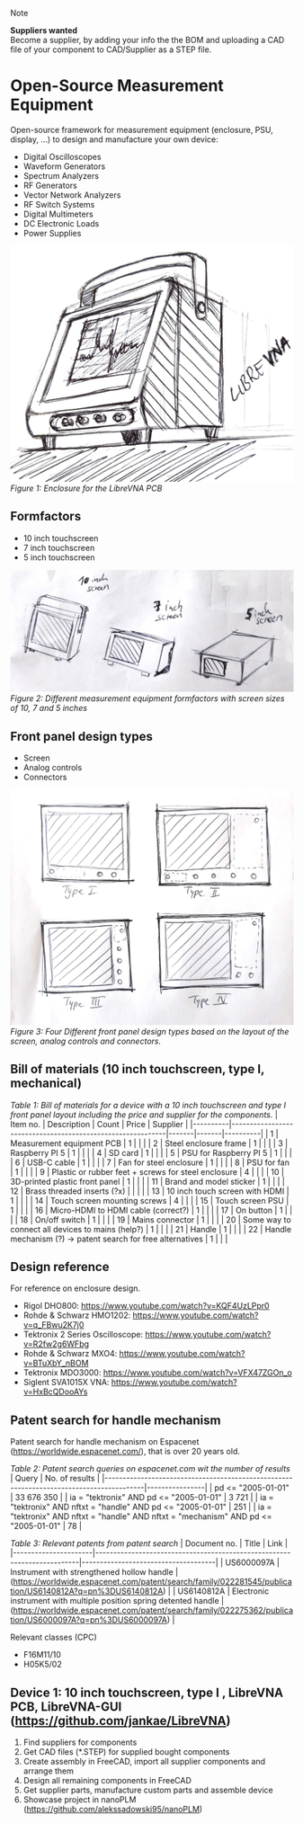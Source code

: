 > [!NOTE]
> **Suppliers wanted** <br>
> Become a supplier, by adding your info the the BOM and uploading a CAD file of your component to CAD/Supplier as a STEP file.

# Open-Source Measurement Equipment
Open-source framework for measurement equipment (enclosure, PSU, display, ...) to design and manufacture your own device:
- Digital Oscilloscopes
- Waveform Generators
- Spectrum Analyzers
- RF Generators
- Vector Network Analyzers
- RF Switch Systems
- Digital Multimeters
- DC Electronic Loads
- Power Supplies

![librevna-enclosure.jpeg](librevna-enclosure.jpeg)
*Figure 1: Enclosure for the LibreVNA PCB*


## Formfactors
- 10 inch touchscreen
- 7 inch touchscreen
- 5 inch touchscreen

![measurement-equipment-formfactors.jpeg](measurement-equipment-formfactors.jpeg)
*Figure 2: Different measurement equipment formfactors with screen sizes of 10, 7 and 5 inches*


## Front panel design types
- Screen
- Analog controls
- Connectors

![measurement-equipment-front-panel-layouts.jpeg](measurement-equipment-front-panel-layouts.jpeg)
*Figure 3: Four Different front panel design types based on the layout of the screen, analog controls and connectors.*


## Bill of materials (10 inch touchscreen, type I, mechanical)
*Table 1: Bill of materials for a device with a 10 inch touchscreen and type I front panel layout including the price and supplier for the components.*
| Item no. | Description                                                | Count | Price | Supplier |
|----------|------------------------------------------------------------|-------|-------|----------|
| 1  | Measurement equipment PCB                                  |   1   |       |          |
| 2  | Steel enclosure frame                                      |   1   |       |          |
| 3  | Raspberry PI 5                                             |   1   |       |          |
| 4  | SD card                                                    |   1   |       |          |
| 5  | PSU for Raspberry PI 5                                     |   1   |       |          |
| 6  | USB-C cable                                                |   1   |       |          |
| 7  | Fan for steel enclosure                                    |   1   |       |          |
| 8  | PSU for fan                                                |   1   |       |          |
| 9  | Plastic or rubber feet + screws for steel enclosure        |   4   |       |          |
| 10 | 3D-printed plastic front panel                             |   1   |       |          |
| 11 | Brand and model sticker                                    |   1   |       |          |
| 12 | Brass threaded inserts (?x)                                |       |       |          |
| 13 | 10 inch touch screen with HDMI                             |   1   |       |          |
| 14 | Touch screen mounting screws                               |   4   |       |          |
| 15 | Touch screen PSU                                           |   1   |       |          |
| 16 | Micro-HDMI to HDMI cable (correct?)                        |   1   |       |          |
| 17 | On button                                                  |   1   |       |          |
| 18 | On/off switch                                              |   1   |       |          |
| 19 | Mains connector                                            |   1   |       |          |
| 20 | Some way to connect all devices to mains (help?)           |   1   |       |          |
| 21 | Handle                                                     |   1   |       |          |
| 22 | Handle mechanism (?) → patent search for free alternatives |   1   |       |          |


## Design reference
For reference on enclosure design.
- Rigol DHO800: https://www.youtube.com/watch?v=KQF4UzLPpr0
- Rohde & Schwarz HMO1202: https://www.youtube.com/watch?v=q_FBwu2K7j0
- Tektronix 2 Series Oscilloscope: https://www.youtube.com/watch?v=R2fw2g6WFbg
- Rohde & Schwarz MXO4: https://www.youtube.com/watch?v=BTuXbY_nBOM
- Tektronix MDO3000: https://www.youtube.com/watch?v=VFX47ZGOn_o
- Siglent SVA1015X VNA: https://www.youtube.com/watch?v=HxBcQDooAYs


## Patent search for handle mechanism
Patent search for handle mechanism on Espacenet (https://worldwide.espacenet.com/), that is over 20 years old.

*Table 2: Patent search queries on espacenet.com wit the number of results*
| Query                                                                                   | No. of results |
|-----------------------------------------------------------------------------------------|----------------|
| pd <= "2005-01-01"                                                                      | 33 676 350     |
| ia = "tektronix" AND pd <= "2005-01-01"                                                 | 3 721          |
| ia = "tektronix" AND nftxt = "handle" AND pd <= "2005-01-01"                            | 251            |
| ia = "tektronix" AND nftxt = "handle" AND nftxt = "mechanism" AND pd <= "2005-01-01"    | 78             |


*Table 3: Relevant patents from patent search*
| Document no.         | Title                                                                   | Link                                |
|----------------------|-------------------------------------------------------------------------|-------------------------------------|
| US6000097A           | Instrument with strengthened hollow handle                              | (https://worldwide.espacenet.com/patent/search/family/022281545/publication/US6140812A?q=pn%3DUS6140812A)  |
| US6140812A           | Electronic instrument with multiple position spring detented handle     | (https://worldwide.espacenet.com/patent/search/family/022275362/publication/US6000097A?q=pn%3DUS6000097A)  |


Relevant classes (CPC)
- F16M11/10
- H05K5/02


## Device 1: 10 inch touchscreen, type I , LibreVNA PCB, LibreVNA-GUI (https://github.com/jankae/LibreVNA)
1. Find suppliers for components
2. Get CAD files (*.STEP) for supplied bought components
3. Create assembly in FreeCAD, import all supplier components and arrange them
4. Design all remaining components in FreeCAD
5. Get supplier parts, manufacture custom parts and assemble device
6. Showcase project in nanoPLM (https://github.com/alekssadowski95/nanoPLM)
